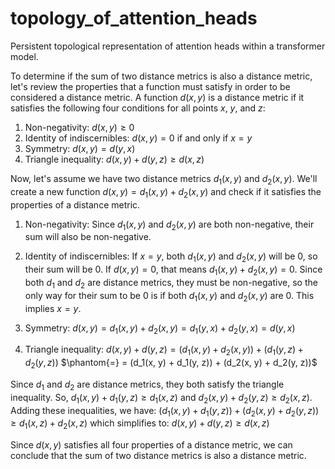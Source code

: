 # topology_of_attention_heads
Persistent topological representation of attention heads within a transformer model. 


To determine if the sum of two distance metrics is also a distance metric, let's review the properties that a function must satisfy in order to be considered a distance metric. A function $d(x, y)$ is a distance metric if it satisfies the following four conditions for all points $x$, $y$, and $z$:

1. Non-negativity: $d(x, y) \geq 0$
2. Identity of indiscernibles: $d(x, y) = 0$ if and only if $x = y$
3. Symmetry: $d(x, y) = d(y, x)$
4. Triangle inequality: $d(x, y) + d(y, z) \geq d(x, z)$

Now, let's assume we have two distance metrics $d_1(x, y)$ and $d_2(x, y)$. We'll create a new function $d(x, y) = d_1(x, y) + d_2(x, y)$ and check if it satisfies the properties of a distance metric.

1. Non-negativity: Since $d_1(x, y)$ and $d_2(x, y)$ are both non-negative, their sum will also be non-negative.

2. Identity of indiscernibles:
    If $x = y$, both $d_1(x, y)$ and $d_2(x, y)$ will be $0$, so their sum will be $0$.
    If $d(x, y) = 0$, that means $d_1(x, y) + d_2(x, y) = 0$. Since both $d_1$ and $d_2$ are distance metrics, they must be non-negative, so the only way for their sum to be $0$ is if both $d_1(x, y)$ and $d_2(x, y)$ are $0$. This implies $x = y$.

3. Symmetry:
    $d(x, y) = d_1(x, y) + d_2(x, y) = d_1(y, x) + d_2(y, x) = d(y, x)$

4. Triangle inequality:
    $d(x, y) + d(y, z) = (d_1(x, y) + d_2(x, y)) + (d_1(y, z) + d_2(y, z))$
    $\phantom{=} = (d_1(x, y) + d_1(y, z)) + (d_2(x, y) + d_2(y, z))$

Since $d_1$ and $d_2$ are distance metrics, they both satisfy the triangle inequality. So,
$d_1(x, y) + d_1(y, z) \geq d_1(x, z)$ and $d_2(x, y) + d_2(y, z) \geq d_2(x, z)$.
Adding these inequalities, we have:
$(d_1(x, y) + d_1(y, z)) + (d_2(x, y) + d_2(y, z)) \geq d_1(x, z) + d_2(x, z)$
which simplifies to:
$d(x, y) + d(y, z) \geq d(x, z)$

Since $d(x, y)$ satisfies all four properties of a distance metric, we can conclude that the sum of two distance metrics is also a distance metric.
